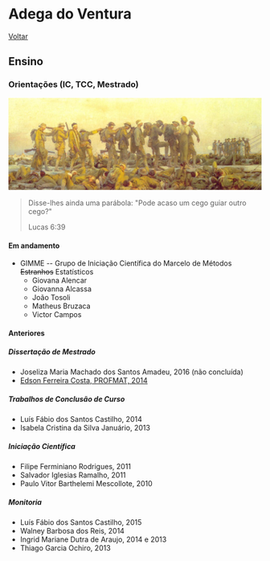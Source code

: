 # Adega do Ventura

[Voltar](README.md)

## Ensino

### Orientações (IC, TCC, Mestrado)

![O cego guiando os outros cegos](img/gassed.jpeg)

> Disse-lhes ainda uma parábola: "Pode acaso um cego guiar outro cego?"
>
> Lucas 6:39

#### Em andamento

-   GIMME -- Grupo de Iniciação Científica do Marcelo de Métodos ~~Estranhos~~ Estatísticos
    -   Giovana Alencar
    -   Giovanna Alcassa
    -   João Tosoli
    -   Matheus Bruzaca
    -   Victor Campos

#### Anteriores

##### Dissertação de Mestrado

-   Joseliza Maria Machado dos Santos Amadeu, 2016 (não concluída)
-   [Edson Ferreira Costa, PROFMAT, 2014](https://sca.profmat-sbm.org.br/profmat_tcc.php?id1=4119&id2=95573)

##### Trabalhos de Conclusão de Curso

-   Luís Fábio dos Santos Castilho, 2014
-   Isabela Cristina da Silva Januário, 2013

##### Iniciação Científica

-   Filipe Ferminiano Rodrigues, 2011
-   Salvador Iglesias Ramalho, 2011
-   Paulo Vitor Barthelemi Mescollote, 2010

##### Monitoria

-   Luís Fábio dos Santos Castilho, 2015
-   Walney Barbosa dos Reis, 2014
-   Ingrid Mariane Dutra de Araujo, 2014 e 2013
-   Thiago Garcia Ochiro, 2013
